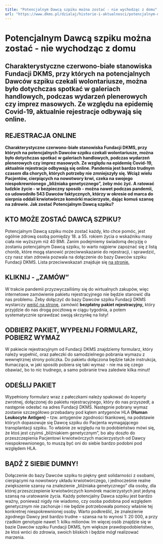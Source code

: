 ```yaml
---
title: "Potencjalnym Dawcą szpiku można zostać - nie wychodząc z domu"
url: "https://www.dkms.pl/dzialaj/historie-i-aktualnosci/potencjalnym-dawca-szpiku-mozna-zostac-nie-wychodzac-z-domu"
---
```


# Potencjalnym Dawcą szpiku można zostać - nie wychodząc z domu

## Charakterystyczne czerwono-białe stanowiska Fundacji DKMS, przy których na potencjalnych Dawców szpiku czekali wolontariusze, można było dotychczas spotkać w galeriach handlowych, podczas wydarzeń plenerowych czy imprez masowych. Ze względu na epidemię Covid-19, aktualnie rejestracje odbywają się online.

## REJESTRACJA ONLINE


**Charakterystyczne czerwono\-białe stanowiska Fundacji DKMS, przy których na potencjalnych Dawców szpiku czekali wolontariusze, można było dotychczas spotkać w galeriach handlowych, podczas wydarzeń plenerowych czy imprez masowych. Ze względu na epidemię Covid\-19, aktualnie rejestracje odbywają się online. Pandemia jest bardzo trudnym czasem dla chorych, których potrzeby nie zmniejszyły się. Wciąż wielu Pacjentów, cierpiących na nowotwory krwi, czeka na swojego niespokrewnionego „bliźniaka genetycznego”, żeby móc żyć. A ratować ludzkie życie \- w bezpieczny sposób \- można nawet podczas pandemii, co udowodniło 543 Dawców faktycznych, którzy w okresie od marca do sierpnia oddali krwiotwórcze komórki macierzyste, dając komuś szansę na zdrowie. Jak zostać Potencjalnym Dawcą szpiku?**


## KTO MOŻE ZOSTAĆ DAWCĄ SZPIKU?


Potencjalnym Dawcą szpiku może zostać każdy, kto chce pomóc, jest ogólnie zdrową osobą pomiędzy 18\. a 55\. rokiem życia o wskaźniku masy ciała nie wyższym niż 40 BMI. Zanim podejmiemy świadomą decyzję o zostaniu potencjalnym Dawcą szpiku, to warto najpierw zapoznać się z listą chorób, które mogą stanowić przeciwwskazanie do rejestracji, i sprawdzić, czy nasz stan zdrowia pozwala na dołączenie do bazy Dawców szpiku Fundacji DKMS. Lista przeciwwskazań znajduje się [na stronie.](https://www.dkms.pl/pl/content/kto-mo%C5%BCe-zosta%C4%87-dawc%C4%85.)


## KLIKNIJ \- „ZAMÓW”


W trakcie pandemii przyzwyczailiśmy się do wirtualnych zakupów, więc internetowe zamówienie pakietu rejestracyjnego nie będzie stanowić dla nas problemu. Żeby dołączyć do bazy Dawców szpiku Fundacji DKMS wystarczy [wejść na stronę](https://www.dkms.pl/pl/zostan-dawca), zamówić **bezpłatny pakiet rejestracyjny,** który przyjdzie do nas drogą pocztową w ciągu tygodnia, a potem systematycznie sprawdzać swoją skrzynkę na listy!


## ODBIERZ PAKIET, WYPEŁNIJ FORMULARZ, POBIERZ WYMAZ


W pakiecie rejestracyjnym od Fundacji DKMS znajdziemy formularz, który należy wypełnić, oraz pałeczki do samodzielnego pobrania wymazu z wewnętrznej strony policzka. Do pakietu dołączona będzie także instrukcja, tłumacząca, w jaki sposób pobiera się taki wymaz \- nie ma się czego obawiać, bo to nic trudnego, a samo pobranie trwa zaledwie kilka minut!


## ODEŚLIJ PAKIET


Wypełniony formularz wraz z pałeczkami należy spakować do koperty zwrotnej, dołączonej do pakietu rejestracyjnego, który do nas przyszedł, a następnie odesłać na adres Fundacji DKMS. Następnie pobrany wymaz zostanie szczegółowo przebadany pod kątem antygenów HLA **(Human Leukocyte Antigen)** – tzw. antygenów zgodności tkankowej, na podstawie których dopasowuje się Dawcę szpiku do Pacjenta wymagającego transplantacji szpiku. To właśnie ze względu na to podobieństwo mówi się, że ktoś jest czyimś „bliźniakiem genetycznym”, bo aby doszło do przeszczepienia Pacjentowi krwiotwórczych macierzystych od Dawcy niespokrewnionego, to muszą być oni do siebie bardzo podobni pod względem HLA.


## BĄDŹ Z SIEBIE DUMNY!


Dołączenie do bazy Dawców szpiku to piękny gest solidarności z osobami, cierpiącymi na nowotwory układu krwiotwórczego, i jednocześnie realne zwiększenie szansy na znalezienie „bliźniaka genetycznego” dla osoby, dla której przeszczepienie krwiotwórczych komórek macierzystych jest jedyną szansą na uratowanie życia. Każdy potencjalny Dawca szpiku jest bardzo ważny, ponieważ nigdy nie wiadomo, czy osoba podobna pod względem genetycznym nie zachoruje i nie będzie potrzebowała pomocy właśnie tej konkretnej niespokrewnionej osoby. Warto podkreślić, że znalezienie zgodnego Dawcy jest bardzo trudne – szansa na to wynosi 1: 20 000, a przy rzadkim genotypie nawet 1: kilku milionów. Im więcej osób znajdzie się w bazie Dawców szpiku Fundacji DKMS, tym większe prawdopodobieństwo, że ktoś wróci do zdrowia, swoich bliskich i będzie mógł realizować marzenia. 


